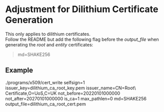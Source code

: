 # Adjustment for Dilithium Certificate Generation
This only applies to dilithium certificates.\
Follow the README but add the following flag before the *output_file* when generating the *root* and *entity* certificates:
>md=SHAKE256
## Example
./programs/x509/cert_write selfsign=1 issuer_key=dilithium_ca_root_key.pem issuer_name=CN=Root\ Certificate,O=UoS,C=UK not_before=20220101000000 not_after=20270101000000 is_ca=1 max_pathlen=0 md=SHAKE256 output_file=dilithium_ca_root_cert.pem
